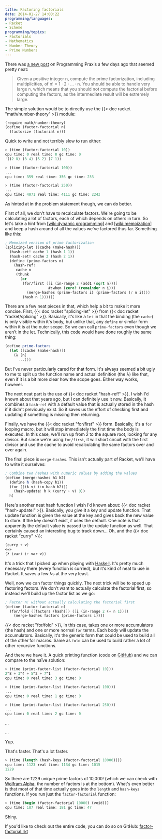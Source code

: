 ```yaml
---
title: Factoring factorials
date: 2014-01-27 14:00:22
programming/languages:
- Racket
- Scheme
programming/topics:
- Factorials
- Mathematics
- Number Theory
- Prime Numbers
---
```

There was <a href="http://programmingpraxis.com/2014/01/24/factoring-factorials/">a new post</a> on Programming Praxis a few days ago that seemed pretty neat:

> Given a positive integer n, compute the prime factorization, including multiplicities, of n! = 1 · 2 · … · n. You should be able to handle very large n, which means that you should not compute the factorial before computing the factors, as the intermediate result will be extremely large.

<!--more-->

The simple solution would be to directly use the {{< doc racket "math/number-theory" >}} module:

```scheme
(require math/number-theory)
(define (factor-factorial n)
  (factorize (factorial n)))
```

Quick to write and not terribly slow to run either:

```scheme
> (time (factor-factorial 10))
cpu time: 0 real time: 0 gc time: 0
'((2 8) (3 4) (5 2) (7 1))

> (time (factor-factorial 100))
...
cpu time: 359 real time: 356 gc time: 233

> (time (factor-factorial 250))
...
cpu time: 4071 real time: 4111 gc time: 2243
```

As hinted at in the problem statement though, we can do better. 

First of all, we don't have to recalculate factors. We're going to be calculating a lot of factors, each of which depends on others in turn. So let's take a hint from [[wiki:dynamic programming]]() and [[wiki:memoization]]() and keep a hash around of all the values we've factored thus far. Something like this:

```scheme
; Memoized version of prime factorization
(splicing-let ([cache (make-hash)])
  (hash-set! cache 1 (hash 1 1))
  (hash-set! cache 2 (hash 2 1))
  (define (prime-factors n)
    (hash-ref! 
     cache n
     (thunk
       (or
        (for/first ([i (in-range 2 (add1 (sqrt n)))] 
                    #:when (zero? (remainder n i)))
          (merge-hashes (prime-factors i) (prime-factors (/ n i))))
        (hash n 1))))))
```

There are a few neat pieces in that, which help a bit to make it more concise. First, {{< doc racket "splicing-let" >}} from {{< doc racket "racket/splicing" >}}. Basically, it's like a `let` in that the binding (the `cache`) is only visible within it's body, but unlike that, any `define` or similar form within it is at the outer scope. So we can call `prime-factors` even though we aren't in the let. Technically, this code would have done roughly the same thing:

```scheme
(define prime-factors
  (let ([cache (make-hash)])
    (λ (n)
      ...)))
```

But I've never particularly cared for that form. It's always seemed a bit ugly to me to split up the function name and actual definition (the λ) like that, even if it is a bit more clear how the scope goes. Either way works, however.

The next neat part is the use of {{< doc racket "hash-ref!" >}}. I wish I'd known about that years ago, but I can definitely use it now. Basically, it combines a `hash-ref` with a default value that is actually stored in the hash if it didn't previously exist. So it saves us the effort of checking first and updating if something is missing then returning. 

Finally, we have the {{< doc racket "for/first" >}} form. Basically, it's a `for` looping macro, but it will stop immediately the first time the body is executed. In this case, we'll run up from 2 to the square root, looking for any divisor. But since we're using `for/first`, it will short circuit with the first divisor and use the cache to avoid recalculating the same factors over and over again.

The final piece is `merge-hashes`. This isn't actually part of Racket, we'll have to write it ourselves:

```scheme
; Combine two hashes with numeric values by adding the values
(define (merge-hashes h1 h2)
  (define h (hash-copy h1))
  (for ([(k v) (in-hash h2)])
    (hash-update! h k (curry + v) 0))
  h)
```

Here's another neat hash function I wish I'd known about: {{< doc racket "hash-update!" >}}. Basically, you give it a key and update function. That update function is given the value at the key and gives back the new value to store. If the key doesn't exist, it uses the default. One note is that apparently the default value is passed to the update function as well. That certainly caused an interesting bug to track down... Oh, and the {{< doc racket "curry" >}}:

```scheme
(curry + v)
<=>
(λ (var) (+ var v))
```

It's a trick that I picked up when playing with <a href="http://www.haskell.org/haskellwiki/Haskell">Haskell</a>. It's pretty much necessary there (every function is curried), but it's kind of neat to use in Racket. It saves a few λs at the very least. 

Well, now we can factor things quickly. The next trick will be to speed up factoring factors. We don't want to actually calculate the factorial first, so instead we'll build up the factor list as we go:

```scheme
; Factor n! without actually calculating the factorial first
(define (factor-factorial n)
  (for/fold ([factors (hash)]) ([i (in-range 2 (+ n 1))])
    (merge-hashes factors (prime-factors i))))
```

{{< doc racket "for/fold" >}}, in this case, takes one or more accumulators (the hash) and one or more normal `for` terms. Each body will update the accumulators. Basically, it's the generic form that could be used to build all of the other for macros. Same as `fold` can be used to build rather a lot of other recursive functions. 

And there we have it. A quick printing function (code on <a href="https://github.com/jpverkamp/small-projects/blob/master/blog/factoring-factorials.rkt">GitHub</a>) and we can compare to the naïve solution:

```scheme
> (time (print-factor-list (factor-factorial 10)))
2^8 + 3^4 + 5^2 + 7^1
cpu time: 0 real time: 3 gc time: 0

> (time (print-factor-list (factor-factorial 100)))
...
cpu time: 0 real time: 1 gc time: 0

> (time (print-factor-list (factor-factorial 250)))
...
cpu time: 0 real time: 2 gc time: 0
```

...

...

Yup.

That's faster. That's a lot faster.

```scheme
> (time (length (hash-keys (factor-factorial 10000))))
cpu time: 1123 real time: 1134 gc time: 1015
1229
```

So there are 1229 unique prime factors of 10,000! (which we can check with <a href="http://www.wolframalpha.com/input/?i=prime+factors+of+10000%21">Wolfram Alpha</a>, the number of factors is at the bottom). What's even better is that most of that time actually goes into the `length` and `hash-keys` functions. If you run just the `factor-factorial` function:

```scheme
> (time (begin (factor-factorial 10000) (void)))
cpu time: 187 real time: 181 gc time: 47
```

Shiny.

If you'd like to check out the entire code, you can do so on GitHub: <a href="https://github.com/jpverkamp/small-projects/blob/master/blog/factoring-factorials.rkt">factor-factorial.rkt</a>